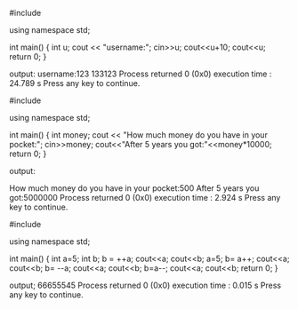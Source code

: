 #include <iostream>

using namespace std;

int main()
{   int u;
    cout << "username:";
    cin>>u;
    cout<<u+10;
    cout<<u;
    return 0;
}

output:
username:123
133123
Process returned 0 (0x0)   execution time : 24.789 s
Press any key to continue.


#include <iostream>

using namespace std;

int main()
{   int money;
    cout << "How much money do you have in your pocket:";
    cin>>money;
    cout<<"After 5 years you got:"<<money*10000;
    return 0;
}

output:

How much money do you have in your pocket:500
After 5 years you got:5000000
Process returned 0 (0x0)   execution time : 2.924 s
Press any key to continue.  


#include <iostream>

using namespace std;

int main()
{
    int a=5;
    int b;
    b = ++a;
    cout<<a;
    cout<<b;
    a=5;
    b= a++;
    cout<<a;
    cout<<b;
    b= --a;
    cout<<a;
    cout<<b;
    b=a--;
    cout<<a;
    cout<<b;
    return 0;
}

output;
66655545
Process returned 0 (0x0)   execution time : 0.015 s
Press any key to continue.
